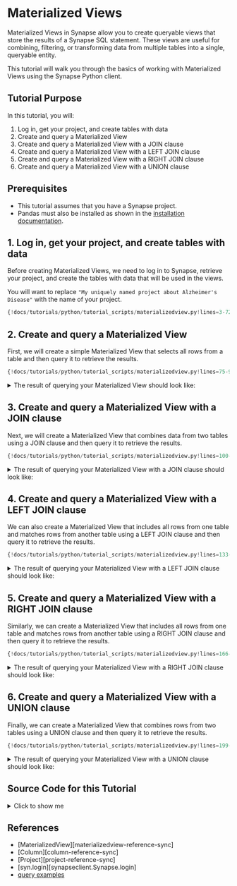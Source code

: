# Materialized Views

Materialized Views in Synapse allow you to create queryable views that store the
results of a Synapse SQL statement. These views are useful for combining, filtering, or
transforming data from multiple tables into a single, queryable entity.

This tutorial will walk you through the basics of working with Materialized Views
using the Synapse Python client.

## Tutorial Purpose
In this tutorial, you will:

1. Log in, get your project, and create tables with data
2. Create and query a Materialized View
3. Create and query a Materialized View with a JOIN clause
4. Create and query a Materialized View with a LEFT JOIN clause
5. Create and query a Materialized View with a RIGHT JOIN clause
6. Create and query a Materialized View with a UNION clause

## Prerequisites
* This tutorial assumes that you have a Synapse project.
* Pandas must also be installed as shown in the [installation documentation](../installation.md).

## 1. Log in, get your project, and create tables with data

Before creating Materialized Views, we need to log in to Synapse, retrieve your project,
and create the tables with data that will be used in the views.

You will want to replace `"My uniquely named project about Alzheimer's Disease"` with
the name of your project.

```python
{!docs/tutorials/python/tutorial_scripts/materializedview.py!lines=3-72}
```

## 2. Create and query a Materialized View

First, we will create a simple Materialized View that selects all rows from a table and
then query it to retrieve the results.

```python
{!docs/tutorials/python/tutorial_scripts/materializedview.py!lines=75-97}
```

<details class="example">
  <summary>The result of querying your Materialized View should look like:</summary>
```
Results from the materialized view:
  sample_id patient_id  age    diagnosis
0        S1         P1   70  Alzheimer's
1        S2         P2   65      Healthy
2        S3         P3   72  Alzheimer's
3        S4         P4   68      Healthy
4        S5         P5   75  Alzheimer's
5        S6         P6   80      Healthy
```
</details>

## 3. Create and query a Materialized View with a JOIN clause

Next, we will create a Materialized View that combines data from two tables using a JOIN
clause and then query it to retrieve the results.

```python
{!docs/tutorials/python/tutorial_scripts/materializedview.py!lines=100-130}
```

<details class="example">
  <summary>The result of querying your Materialized View with a JOIN clause should look
  like:</summary>
```
Results from the materialized view with JOIN:
  sample_id patient_id  age    diagnosis   gene  expression_level
0        S1         P1   70  Alzheimer's   APOE               2.5
1        S2         P2   65      Healthy    APP               1.8
2        S3         P3   72  Alzheimer's  PSEN1               3.2
3        S4         P4   68      Healthy   MAPT               2.1
4        S5         P5   75  Alzheimer's    APP               3.5
```
</details>

## 4. Create and query a Materialized View with a LEFT JOIN clause

We can also create a Materialized View that includes all rows from one table and matches
rows from another table using a LEFT JOIN clause and then query it to retrieve the
results.

```python
{!docs/tutorials/python/tutorial_scripts/materializedview.py!lines=133-163}
```

<details class="example">
  <summary>The result of querying your Materialized View with a LEFT JOIN clause should
  look like:</summary>
```
Results from the materialized view with LEFT JOIN:
  sample_id patient_id  age    diagnosis   gene  expression_level
0        S1         P1   70  Alzheimer's   APOE               2.5
1        S2         P2   65      Healthy    APP               1.8
2        S3         P3   72  Alzheimer's  PSEN1               3.2
3        S4         P4   68      Healthy   MAPT               2.1
4        S5         P5   75  Alzheimer's    APP               3.5
5        S6         P6   80      Healthy    NaN               NaN
```
</details>

## 5. Create and query a Materialized View with a RIGHT JOIN clause

Similarly, we can create a Materialized View that includes all rows from one table and
matches rows from another table using a RIGHT JOIN clause and then query it to retrieve
the results.

```python
{!docs/tutorials/python/tutorial_scripts/materializedview.py!lines=166-196}
```

<details class="example">
  <summary>The result of querying your Materialized View with a RIGHT JOIN clause should
  look like:</summary>
```
Results from the materialized view with RIGHT JOIN:
  sample_id patient_id   age    diagnosis   gene  expression_level
0        S1         P1  70.0  Alzheimer's   APOE               2.5
1        S2         P2  65.0      Healthy    APP               1.8
2        S3         P3  72.0  Alzheimer's  PSEN1               3.2
3        S4         P4  68.0      Healthy   MAPT               2.1
4        S5         P5  75.0  Alzheimer's    APP               3.5
5        S7        NaN   NaN          NaN  PSEN2               1.9
```
</details>

## 6. Create and query a Materialized View with a UNION clause

Finally, we can create a Materialized View that combines rows from two tables using a
UNION clause and then query it to retrieve the results.

```python
{!docs/tutorials/python/tutorial_scripts/materializedview.py!lines=199-229}
```

<details class="example">
  <summary>The result of querying your Materialized View with a UNION clause should look
  like:</summary>
```
Results from the materialized view with UNION:
  sample_id
0        S1
1        S2
2        S3
3        S4
4        S5
5        S6
6        S7
```
</details>

## Source Code for this Tutorial

<details class="quote">
  <summary>Click to show me</summary>

```python
{!docs/tutorials/python/tutorial_scripts/materializedview.py!}
```
</details>

## References
- [MaterializedView][materializedview-reference-sync]
- [Column][column-reference-sync]
- [Project][project-reference-sync]
- [syn.login][synapseclient.Synapse.login]
- [query examples](https://rest-docs.synapse.org/rest/org/sagebionetworks/repo/web/controller/TableExamples.html)
